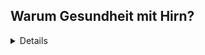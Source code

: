 ## Warum Gesundheit mit Hirn?
<details>
Das Gehirn ist der Schlüssel zur geistigen und körperlichen Gesundheit.
Denn das Gehirn orchestriert unsere Körperfunktionen und durch das Gehirn treffen wir Entscheidungen. 
Dadurch bestimmt das Gehirn die Qualität unserer Lebenserfahrungen. 
</details>
